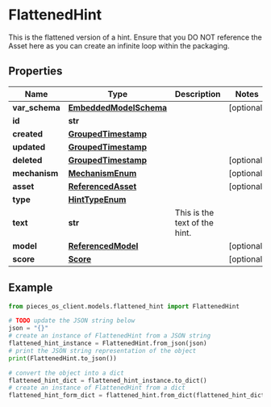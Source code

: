 # FlattenedHint

This is the flattened version of a hint. Ensure that you DO NOT reference the Asset here as you can create an infinite loop within the packaging.

## Properties

Name | Type | Description | Notes
------------ | ------------- | ------------- | -------------
**var_schema** | [**EmbeddedModelSchema**](EmbeddedModelSchema) |  | [optional] 
**id** | **str** |  | 
**created** | [**GroupedTimestamp**](GroupedTimestamp) |  | 
**updated** | [**GroupedTimestamp**](GroupedTimestamp) |  | 
**deleted** | [**GroupedTimestamp**](GroupedTimestamp) |  | [optional] 
**mechanism** | [**MechanismEnum**](MechanismEnum) |  | [optional] 
**asset** | [**ReferencedAsset**](ReferencedAsset) |  | [optional] 
**type** | [**HintTypeEnum**](HintTypeEnum) |  | 
**text** | **str** | This is the text of the hint. | 
**model** | [**ReferencedModel**](ReferencedModel) |  | [optional] 
**score** | [**Score**](Score) |  | [optional] 

## Example

```python
from pieces_os_client.models.flattened_hint import FlattenedHint

# TODO update the JSON string below
json = "{}"
# create an instance of FlattenedHint from a JSON string
flattened_hint_instance = FlattenedHint.from_json(json)
# print the JSON string representation of the object
print(FlattenedHint.to_json())

# convert the object into a dict
flattened_hint_dict = flattened_hint_instance.to_dict()
# create an instance of FlattenedHint from a dict
flattened_hint_form_dict = flattened_hint.from_dict(flattened_hint_dict)
```


